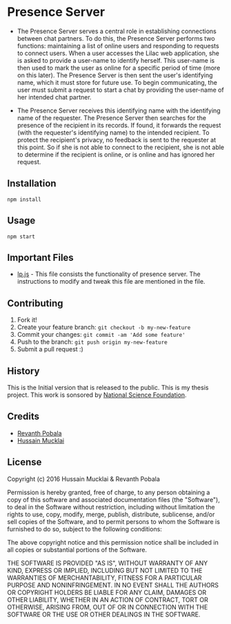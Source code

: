 # Presence Server



* The Presence Server serves a central role in establishing connections between chat partners.
To do this, the Presence Server performs two functions: maintaining a list of online users and
responding to requests to connect users. When a user accesses the Lilac web application, she
is asked to provide a user-name to identify herself. This user-name is then used to mark the
user as online for a specific period of time (more on this later). The Presence Server is then
sent the user's identifying name, which it must store for future use. To begin communicating,
the user must submit a request to start a chat by providing the user-name of her intended
chat partner.

*	The Presence Server receives this identifying name with the identifying name
of the requester. The Presence Server then searches for the presence of the recipient in its
records. If found, it forwards the request (with the requester's identifying name) to the intended recipient. To protect the recipient's privacy, no feedback is sent to the requester at
this point. So if she is not able to connect to the recipient, she is not able to determine if
the recipient is online, or is online and has ignored her request.

## Installation

`npm install`

## Usage

 `npm start`

## Important Files
* [lp.js](https://github.com/revanthpobala/Lilac/blob/master/Presence_Server/lp.js) - This file consists the functionality of presence server. The instructions to modify and tweak this file are mentioned in the file.


## Contributing

1. Fork it!
2. Create your feature branch: `git checkout -b my-new-feature`
3. Commit your changes: `git commit -am 'Add some feature'`
4. Push to the branch: `git push origin my-new-feature`
5. Submit a pull request :)

## History

This is the Initial version that is released to the public. This is my thesis project. This work is sonsored by [National Science Foundation](https://www/nsf.gov).

## Credits

* [Revanth Pobala](revanthpobala.com)
* [Hussain Mucklai](linkedin.com/in/hussainmucklai)

## License

  Copyright (c) 2016 Hussain Mucklai & Revanth Pobala

  Permission is hereby granted, free of charge, to any person obtaining a copy of
  this software and associated documentation files (the "Software"), to deal
  in the Software without restriction, including without limitation the rights
  to use, copy, modify, merge, publish, distribute, sublicense, and/or sell
  copies of the Software, and to permit persons to whom the Software is
  furnished to do so, subject to the following conditions:

  The above copyright notice and this permission notice shall be
  included in all copies or substantial portions of the Software.

  THE SOFTWARE IS PROVIDED "AS IS", WITHOUT WARRANTY OF ANY KIND,
  EXPRESS OR IMPLIED, INCLUDING BUT NOT LIMITED TO THE WARRANTIES OF
  MERCHANTABILITY, FITNESS FOR A PARTICULAR PURPOSE AND NONINFRINGEMENT.
  IN NO EVENT SHALL THE AUTHORS OR COPYRIGHT HOLDERS BE LIABLE FOR ANY CLAIM,
  DAMAGES OR OTHER LIABILITY, WHETHER IN AN ACTION OF CONTRACT, TORT OR
  OTHERWISE, ARISING FROM, OUT OF OR IN CONNECTION WITH THE SOFTWARE
  OR THE USE OR OTHER DEALINGS IN THE SOFTWARE.
